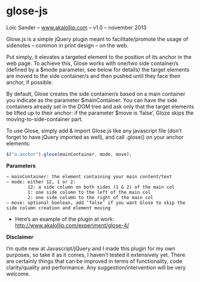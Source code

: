 glose-js
========

Loïc Sander – www.akalollip.com – v1.0 – november 2013


Glose.js is a simple jQuery plugin meant to facilitate/promote the usage of sidenotes – common in print design – on the web.

Put simply, it elevates a targeted element to the position of its anchor in the web page.
To achieve this, Glose works with one/two side container/s (defined by a $mode parameter, see below for details)
the target elements are moved to the side container/s and then pushed until they face their anchor, if possible.

By default, Glose creates the side container/s based on a main container you indicate as the parameter $mainContainer.
You can have the side containers already set in the DOM tree and ask only that the target elements
be lifted up to their anchor: if the parameter $move is ‘false’, Gloze skips the moving-to-side-container part.


To use Glose, simply add & import Glose.js like any javascript file (don’t forget to have jQuery imported as well), and call .glose() on your anchor elements:

```javascript
$("a.anchor").glose(mainContainer, mode, move);
```


**Parameters**
```
– mainContainer: the element containing your main content/text
– mode: either 12, 1 or 2: 
  		12: a side column on both sides (1 & 2) of the main col
  		1: one side column to the left of the main col
  		2: one side column to the right of the main col
– move: optional boolean, add ‘false’ if you want Glose to skip the side column creation and element moving
```


* Here’s an example of the plugin at work: http://www.akalollip.com/experiment/glose-4/


**Disclaimer**

I’m quite new at Javascript/jQuery and I made this plugin for my own purposes, so take it as it comes, I haven’t tested it extensively yet.
There are certainly things that can be improved in terms of functionality, code clarity/quality and performance. Any suggestion/intervention will be very welcome.
